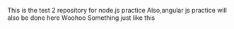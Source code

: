 This is the test 2 repository for node.js practice
Also,angular js practice will also be done here
Woohoo
Something just like this
